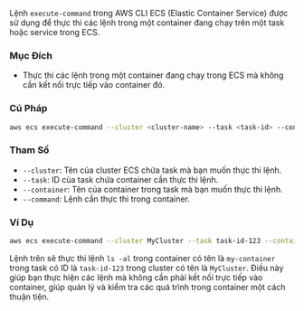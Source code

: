 Lệnh `execute-command` trong AWS CLI ECS (Elastic Container Service) được sử dụng để thực thi các lệnh trong một container đang chạy trên một task hoặc service trong ECS.

### Mục Đích

- Thực thi các lệnh trong một container đang chạy trong ECS mà không cần kết nối trực tiếp vào container đó.

### Cú Pháp

```bash
aws ecs execute-command --cluster <cluster-name> --task <task-id> --container <container-name> --command <command-to-execute>
```

### Tham Số

- `--cluster`: Tên của cluster ECS chứa task mà bạn muốn thực thi lệnh.
- `--task`: ID của task chứa container cần thực thi lệnh.
- `--container`: Tên của container trong task mà bạn muốn thực thi lệnh.
- `--command`: Lệnh cần thực thi trong container.

### Ví Dụ

```bash
aws ecs execute-command --cluster MyCluster --task task-id-123 --container my-container --command "ls -al"
```

Lệnh trên sẽ thực thi lệnh `ls -al` trong container có tên là `my-container` trong task có ID là `task-id-123` trong cluster có tên là `MyCluster`. Điều này giúp bạn thực hiện các lệnh mà không cần phải kết nối trực tiếp vào container, giúp quản lý và kiểm tra các quá trình trong container một cách thuận tiện.
